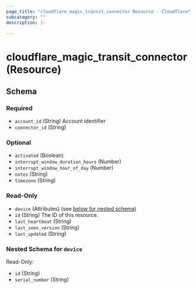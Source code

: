 ```yaml
---
page_title: "cloudflare_magic_transit_connector Resource - Cloudflare"
subcategory: ""
description: |-
  
---
```


# cloudflare_magic_transit_connector (Resource)




<!-- schema generated by tfplugindocs -->
## Schema

### Required

- `account_id` (String) Account identifier
- `connector_id` (String)

### Optional

- `activated` (Boolean)
- `interrupt_window_duration_hours` (Number)
- `interrupt_window_hour_of_day` (Number)
- `notes` (String)
- `timezone` (String)

### Read-Only

- `device` (Attributes) (see [below for nested schema](#nestedatt--device))
- `id` (String) The ID of this resource.
- `last_heartbeat` (String)
- `last_seen_version` (String)
- `last_updated` (String)

<a id="nestedatt--device"></a>
### Nested Schema for `device`

Read-Only:

- `id` (String)
- `serial_number` (String)


